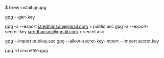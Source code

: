 $ brew install gnupg

gpg --gen-key

gpg -a --export jaredhanson@gmail.com > public.asc
gpg -a --export-secret-key jaredhanson@gmail.com > secret.asc

gpg --import pubkey.asc
gpg --allow-secret-key-import --import secret.key

gpg -d secretfile.gpg
